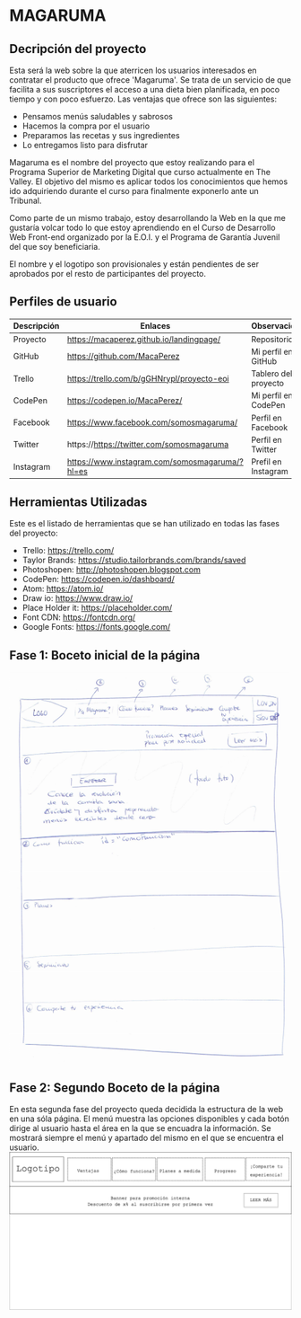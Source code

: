 # MAGARUMA
## Decripción del proyecto
Esta será la web sobre la que aterricen los usuarios interesados en contratar el producto que ofrece 'Magaruma'. Se trata de un servicio de que facilita a sus suscriptores el acceso a una dieta bien planificada, en poco tiempo y con poco esfuerzo. Las ventajas que ofrece son las siguientes:

- Pensamos menús saludables y sabrosos
- Hacemos la compra por el usuario
- Preparamos las recetas y sus ingredientes
- Lo entregamos listo para disfrutar

Magaruma es el nombre del proyecto que estoy realizando para el Programa Superior de Marketing Digital que curso actualmente en The Valley. El objetivo del mismo es aplicar todos los conocimientos que hemos ido adquiriendo durante el curso para finalmente exponerlo ante un Tribunal.

Como parte de un mismo trabajo, estoy desarrollando la Web en la que me gustaría volcar todo lo que estoy aprendiendo en el Curso de Desarrollo Web Front-end organizado por la E.O.I. y el Programa de Garantía Juvenil del que soy beneficiaria.

El nombre y el logotipo son provisionales y están pendientes de ser aprobados por el resto de participantes del proyecto.
## Perfiles de usuario
| Descripción | Enlaces | Observaciones |
|-------------|---------|---------------|
|    Proyecto |https://macaperez.github.io/landingpage/ |Repositorio|
|    GitHub   |https://github.com/MacaPerez  | Mi perfil en GitHub |
|    Trello   |https://trello.com/b/gGHNrypl/proyecto-eoi |Tablero del proyecto|
|    CodePen  |https://codepen.io/MacaPerez/ | Mi perfil en CodePen|
|    Facebook | https://www.facebook.com/somosmagaruma/   | Perfil en Facebook|
|Twitter      | https://https://twitter.com/somosmagaruma | Perfil en Twitter|
|Instagram    |https://www.instagram.com/somosmagaruma/?hl=es | Prefil en Instagram |

## Herramientas Utilizadas
Este es el listado de herramientas que se han utilizado en todas las fases del proyecto:
- Trello: https://trello.com/
- Taylor Brands: https://studio.tailorbrands.com/brands/saved
- Photoshopen: http://photoshopen.blogspot.com
- CodePen: https://codepen.io/dashboard/
- Atom: https://atom.io/
- Draw io: https://www.draw.io/
- Place Holder it: https://placeholder.com/
- Font CDN: https://fontcdn.org/
- Google Fonts: https://fonts.google.com/

## Fase 1: Boceto inicial de la página
![Imagen escaneada del primer boceto de la página](img/primerBoceto.png)
## Fase 2: Segundo Boceto de la página
En esta segunda fase del proyecto queda decidida la estructura de la web en una sóla página. El menú muestra las opciones disponibles y cada botón dirige al usuario hasta el área en la que se encuadra la información. Se mostrará siempre el menú y apartado del mismo en el que se encuentra el usuario.
![Esquema de la Langind Page. Segundo boceto](img/segundoBoceto.png)
